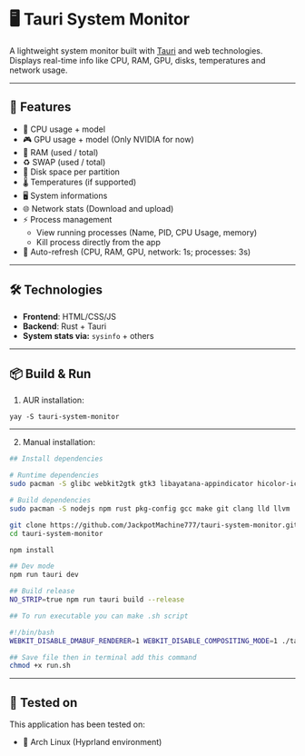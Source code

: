 # 🖥️ Tauri System Monitor

A lightweight system monitor built with [Tauri](https://tauri.app/) and web technologies.  
Displays real-time info like CPU, RAM, GPU, disks, temperatures and network usage.

---

## 🚀 Features

- 🧠 CPU usage + model
- 🎮 GPU usage + model (Only NVIDIA for now)
- 🧮 RAM (used / total)
- ♻️ SWAP (used / total)
- 💾 Disk space per partition
- 🌡️ Temperatures (if supported)
- 🖥️ System informations
- 🌐 Network stats (Download and upload)
- ⚡ Process management
  - View running processes (Name, PID, CPU Usage, memory)
  - Kill process directly from the app
- 🔄 Auto-refresh (CPU, RAM, GPU, network: 1s; processes: 3s)

---

## 🛠️ Technologies

- **Frontend**: HTML/CSS/JS
- **Backend**: Rust + Tauri
- **System stats via:** `sysinfo` + others

---

## 📦 Build & Run
1. AUR installation:
```
yay -S tauri-system-monitor
```

---

2. Manual installation:
```bash
## Install dependencies

# Runtime dependencies
sudo pacman -S glibc webkit2gtk gtk3 libayatana-appindicator hicolor-icon-theme linuxdeploy 

# Build dependencies
sudo pacman -S nodejs npm rust pkg-config gcc make git clang lld llvm

git clone https://github.com/JackpotMachine777/tauri-system-monitor.git
cd tauri-system-monitor

npm install

## Dev mode
npm run tauri dev

## Build release
NO_STRIP=true npm run tauri build --release

## To run executable you can make .sh script

#!/bin/bash
WEBKIT_DISABLE_DMABUF_RENDERER=1 WEBKIT_DISABLE_COMPOSITING_MODE=1 ./tauri-system-monitor.AppImage

## Save file then in terminal add this command
chmod +x run.sh
```

---

## 🧪 Tested on
This application has been tested on:
- 🐧 Arch Linux (Hyprland environment)
